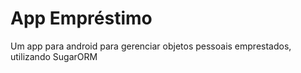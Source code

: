 # App Empréstimo

Um app para android para gerenciar objetos pessoais emprestados, utilizando SugarORM
